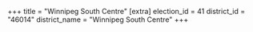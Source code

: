 +++
title = "Winnipeg South Centre"
[extra]
election_id = 41
district_id = "46014"
district_name = "Winnipeg South Centre"
+++
